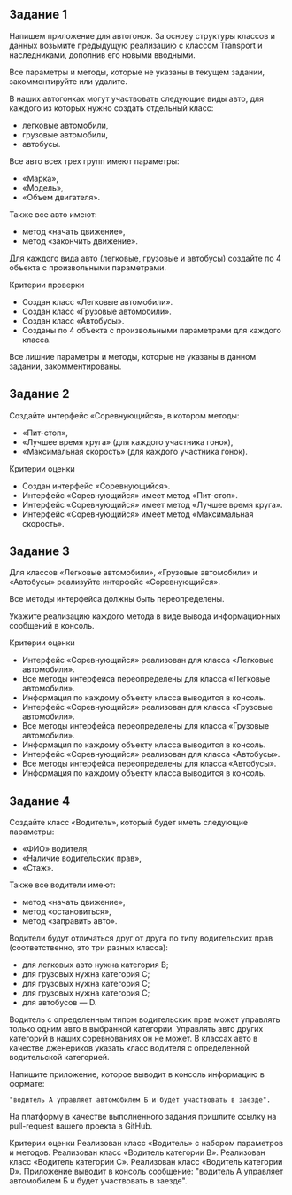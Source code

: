 ## Задание 1
Напишем приложение для автогонок. 
За основу структуры классов и данных возьмите предыдущую
реализацию с классом Transport и наследниками, дополнив его новыми вводными.

Все параметры и методы, которые не указаны в текущем задании, закомментируйте или удалите.

В наших автогонках могут участвовать следующие виды авто, для каждого из которых нужно создать отдельный класс:

- легковые автомобили,
- грузовые автомобили,
- автобусы.

Все авто всех трех групп имеют параметры:
- «Марка»,
- «Модель»,
- «Объем двигателя».

Также все авто имеют:

- метод «начать движение»,
- метод «закончить движение».

Для каждого вида авто (легковые, грузовые и автобусы) создайте по 4 объекта с произвольными параметрами.

Критерии проверки

- Создан класс «Легковые автомобили».
- Создан класс «Грузовые автомобили».
- Создан класс «Автобусы».
- Созданы по 4 объекта с произвольными параметрами для каждого класса.

Все лишние параметры и методы, которые не указаны в данном задании, закомментированы.

## Задание 2
Создайте интерфейс «Соревнующийся», в котором методы:

- «Пит-стоп»,
- «Лучшее время круга» (для каждого участника гонок),
- «Максимальная скорость» (для каждого участника гонок).

Критерии оценки

- Создан интерфейс «Соревнующийся».
- Интерфейс «Соревнующийся» имеет метод «Пит-стоп».
- Интерфейс «Соревнующийся» имеет метод «Лучшее время круга».
- Интерфейс «Соревнующийся» имеет метод «Максимальная скорость».

## Задание 3
Для классов «Легковые автомобили», «Грузовые автомобили» и «Автобусы» реализуйте интерфейс «Соревнующийся».

Все методы интерфейса должны быть переопределены.

Укажите реализацию каждого метода в виде вывода информационных сообщений в консоль.

Критерии оценки
- Интерфейс «Соревнующийся» реализован для класса «Легковые автомобили».
- Все методы интерфейса переопределены для класса «Легковые автомобили».
- Информация по каждому объекту класса выводится в консоль.
- Интерфейс «Соревнующийся» реализован для класса «Грузовые автомобили».
- Все методы интерфейса переопределены для класса «Грузовые автомобили».
- Информация по каждому объекту класса выводится в консоль.
- Интерфейс «Соревнующийся» реализован для класса «Автобусы».
- Все методы интерфейса переопределены для класса «Автобусы».
- Информация по каждому объекту класса выводится в консоль.

## Задание 4
Создайте класс «Водитель», который будет иметь следующие параметры:

- «ФИО» водителя,
- «Наличие водительских прав»,
- «Стаж».

Также все водители имеют:

- метод «начать движение»,
- метод «остановиться»,
- метод «заправить авто».

Водители будут отличаться друг от друга по типу водительских прав (соответственно, это три разных класса):

- для легковых авто нужна категория В;
- для грузовых нужна категория С;
- для грузовых нужна категория С;
- для грузовых нужна категория С;
- для автобусов — D.

Водитель с определенным типом водительских прав может управлять только одним авто в выбранной категории. 
Управлять авто других категорий в наших соревнованиях он не может. 
В классах авто в качестве дженериков указать класс водителя с определенной водительской категорией.

Напишите приложение, которое выводит в консоль информацию в формате:

    "водитель А управляет автомобилем Б и будет участвовать в заезде".

На платформу в качестве выполненного задания пришлите ссылку на pull-request вашего проекта в GitHub.

Критерии оценки
Реализован класс «Водитель» с набором параметров и методов.
Реализован класс «Водитель категории B».
Реализован класс «Водитель категории C».
Реализован класс «Водитель категории D».
Приложение выводит в консоль сообщение: "водитель А управляет автомобилем Б и будет участвовать в заезде".